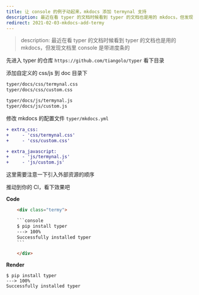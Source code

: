 ```yaml
---
title: 让 console 的例子动起来，mkdocs 添加 termynal 支持
description: 最近在看 typer 的文档时候看到 typer 的文档也是用的 mkdocs，但发现文档里 console 是带进度条的
redirect: 2021-02-03-mkdocs-add-termy
---
```


> description: 最近在看 typer 的文档时候看到 typer 的文档也是用的 mkdocs，但发现文档里 console 是带进度条的


先进入 typer 的仓库 `https://github.com/tiangolo/typer` 看下目录

添加自定义的 css/js 到 doc 目录下

```bash
typer/docs/css/termynal.css
typer/docs/css/custom.css

typer/docs/js/termynal.js
typer/docs/js/custom.js
```

修改 mkdocs 的配置文件 `typer/mkdocs.yml`

```diff
+ extra_css:
+     - 'css/termynal.css'
+     - 'css/custom.css'

+ extra_javascript:
+     - 'js/termynal.js'
+     - 'js/custom.js'
```

这里需要注意一下引入外部资源的顺序

推动到你的 CI，看下效果吧

**Code**

```html
    <div class="termy">

    ```console
    $ pip install typer
    ---> 100%
    Successfully installed typer
    ```

    </div>
```

**Render**

<div class="termy">

```console
$ pip install typer
---> 100%
Successfully installed typer
```

</div>
